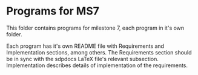 Programs for MS7
================

This folder contains programs for milestone 7, each program in it's own folder.

Each program has it's own
README file with Requirements and Implementation sections, among others. The Requirements section
should be in sync with the sdpdocs LaTeX file's relevant subsection. Implementation describes
details of implementation of the requirements.